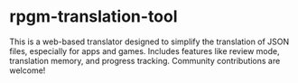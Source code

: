 # rpgm-translation-tool
This is a web-based translator designed to simplify the translation of JSON files, especially for apps and games. Includes features like review mode, translation memory, and progress tracking. Community contributions are welcome!
